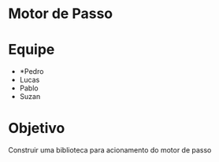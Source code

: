 # Motor de Passo

# Equipe 

* *Pedro
* Lucas
* Pablo
* Suzan 

# Objetivo 

Construir uma biblioteca para acionamento do motor de passo 
